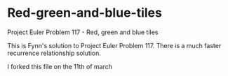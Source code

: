 # Red-green-and-blue-tiles
Project Euler Problem 117 - Red, green and blue tiles

This is Fynn's solution to Project Euler Problem 117. There is a much faster recurrence relationship solution.

I forked this file on the 11th of march
